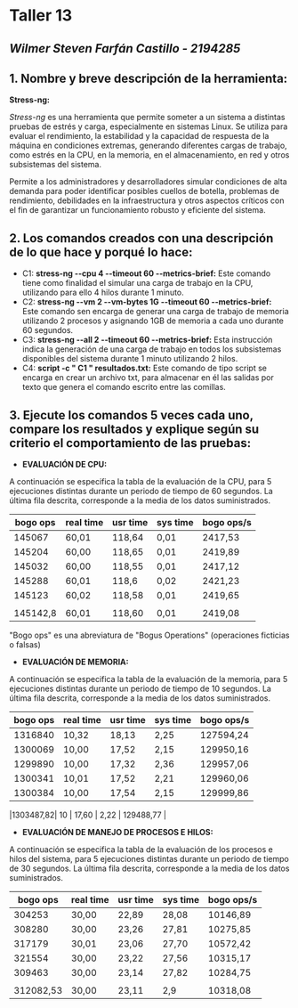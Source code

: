 # Taller 13
## *Wilmer Steven Farfán Castillo - 2194285*

## 1. Nombre y breve descripción de la herramienta:

**Stress-ng:**

*Stress-ng* es una herramienta que permite someter a un sistema a distintas pruebas de estrés y carga, especialmente en sistemas Linux. Se utiliza para evaluar el rendimiento, la estabilidad y la capacidad de respuesta de la máquina en condiciones extremas, generando diferentes cargas de trabajo, como estrés en la CPU, en la memoria, en el almacenamiento, en red y otros subsistemas del sistema. 

Permite a los administradores y desarrolladores simular condiciones de alta demanda para poder identificar posibles cuellos de botella, problemas de rendimiento, debilidades en la infraestructura y otros aspectos críticos con el fin de garantizar un funcionamiento robusto y eficiente del sistema.

## 2. Los comandos creados con una descripción de lo que hace y porqué lo hace:

- C1: **stress-ng --cpu 4 --timeout 60 --metrics-brief:** Este comando tiene como finalidad el simular una carga de trabajo en la CPU, utilizando para ello 4 hilos durante 1 minuto. 
- C2: **stress-ng --vm 2 --vm-bytes 1G --timeout 60 --metrics-brief:** Este comando sen encarga de generar una carga de trabajo de memoria utilizando 2 procesos y asignando 1GB de memoria a cada uno durante 60 segundos.
- C3: **stress-ng --all 2 --timeout 60 --metrics-brief:** Esta instrucción indica la generación de una carga de trabajo en todos los subsistemas disponibles del sistema durante 1 minuto utilizando 2 hilos.
- C4: **script -c " C1 " resultados.txt:** Este comando de tipo script se encarga en crear un archivo txt, para almacenar en él las salidas por texto que genera el comando escrito entre las comillas.

## 3. Ejecute los comandos 5 veces cada uno, compare los resultados y explique según su criterio el comportamiento de las pruebas:

- **EVALUACIÓN DE CPU:**

A continuación se especifica la tabla de la evaluación de la CPU, para 5 ejecuciones distintas durante un periodo de tiempo de 60 segundos. La última fila descrita, corresponde a la media de los datos suministrados.

| bogo ops | real time| usr time | sys time | bogo ops/s |
|----------|----------|----------|----------|------------|
|  145067  |   60,01  |  118,64  |   0,01   |  2417,53   |
|  145204  |   60,00  |  118,65  |   0,01   |  2419,89   |
|  145032  |   60,00  |  118,55  |   0,01   |  2417,12   |
|  145288  |   60,01  |  118,6   |   0,02   |  2421,23   |
|  145123  |   60,02  |  118,58  |   0,01   |  2419,65   |
||||||
| 145142,8 |   60,01  | 	118,60 |   0,01   |  2419,08   |

"Bogo ops" es una abreviatura de "Bogus Operations" (operaciones ficticias o falsas)


- **EVALUACIÓN DE MEMORIA:**

A continuación se especifica la tabla de la evaluación de la memoria, para 5 ejecuciones distintas durante un periodo de tiempo de 10 segundos. La última fila descrita, corresponde a la media de los datos suministrados.

| bogo ops | real time| usr time | sys time | bogo ops/s |
|----------|----------|----------|----------|------------|
| 1316840  |   10,32  |  18,13   |   2,25   | 127594,24  |
| 1300069  |   10,00  |  17,52   |   2,15   | 129950,16  |
| 1299890  |   10,00  |  17,32   |   2,36   | 129957,06  |
| 1300341  |   10,01  |  17,52   |   2,21   | 129960,06  |
| 1300384  |   10,00  |  17,54   |   2,15   | 129999,86  |

|1303487,82|    10    | 	17,60  |   2,22   | 129488,77  |

- **EVALUACIÓN DE MANEJO DE PROCESOS E HILOS:**

A continuación se especifica la tabla de la evaluación de los procesos e hilos del sistema, para 5 ejecuciones distintas durante un periodo de tiempo de 30 segundos. La última fila descrita, corresponde a la media de los datos suministrados.

| bogo ops | real time| usr time | sys time | bogo ops/s |
|----------|----------|----------|----------|------------|
|  304253  |   30,00  |   22,89  |   28,08  |  10146,89  |
|  308280  |   30,00  |   23,26  |   27,81  |  10275,85  |
|  317179  |   30,01  |   23,06  |   27,70  |  10572,42  |
|  321554  |   30,00  |   23,22  |   27,56  |  10315,17  |
|  309463  |   30,00  |   23,14  |   27,82  |  10284,75  |
||||||
| 312082,53|   30,00  | 	23,11  |   2,9    |  10318,08  |
